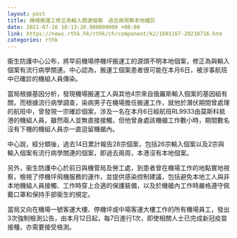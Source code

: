 ```yaml
---
layout: post
title: 機場搬運工修正為輸入關連個案　過去兩周無本地確診
date: 2021-07-16 18:13:26.000000000 +08:00
link: https://news.rthk.hk/rthk/ch/component/k2/1601167-20210716.htm
categories: rthk
---
```


衞生防護中心公布，將早前機場停機坪搬運工的源頭不明本地個案，修正為與輸入個案有流行病學關連。中心認為，搬運工個案患者很可能在本月6日，被涉事航班中已確診的機組人員傳染。

當局根據基因分析，發現機場搬運工人與其他4宗來自俄羅斯輸入個案的基因組有關，而根據流行病學調查，染病男子在機場擔任搬運工作，就他於潛伏期間曾處理的航班中，曾發現一宗確診個案，涉及一名在本月6日經航班RL9933由莫斯科抵港的機組人員，雖然兩人並無直接接觸，但他曾身處該機艙工作數小時，期間數名沒有下機的機組人員亦一直逗留機艙內。

中心說，經分類後，過去14日累計報告28宗個案，包括26宗輸入個案以及2宗與輸入個案有流行病學關連的個案，即過去兩周，本港沒有本地個案。

另外，衞生防護中心於前日與機管局及勞工處，到患者曾在機場工作的地點實地視察，檢視了停機坪飛機服務的運作，並提供感染控制建議，包括避免本地工人與非本地機組人員接觸、工作時穿上合適的保護裝備，以及於機艙內工作時嚴格遵守佩戴口罩和保持手部衞生的規定。

當局又向在機場一號客運大樓、停機坪或中場客運大樓工作的所有機場員工，發出3次強制檢測公告，由本月12日起，每7日進行1次，即使相關人士已完成新冠疫苗接種，亦需要接受檢測。
